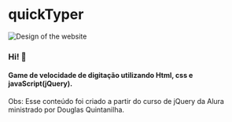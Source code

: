 # quickTyper



![Design of the website](./img/design.gif)

### Hi! 👋


#### Game de velocidade de digitação utilizando  Html, css   e javaScript(jQuery). 


Obs: Esse conteúdo foi criado a partir do curso de jQuery da Alura ministrado por Douglas Quintanilha.
